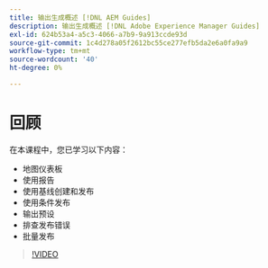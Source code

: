 ```yaml
---
title: 输出生成概述 [!DNL AEM Guides]
description: 输出生成概述 [!DNL Adobe Experience Manager Guides]
exl-id: 624b53a4-a5c3-4066-a7b9-9a913ccde93d
source-git-commit: 1c4d278a05f2612bc55ce277efb5da2e6a0fa9a9
workflow-type: tm+mt
source-wordcount: '40'
ht-degree: 0%

---
```


# 回顾

在本课程中，您已学习以下内容：

- 地图仪表板
- 使用报告
- 使用基线创建和发布
- 使用条件发布
- 输出预设
- 排查发布错误
- 批量发布

>[!VIDEO](https://video.tv.adobe.com/v/338987?quality=12&learn=on)

